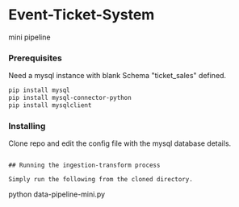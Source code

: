 # Event-Ticket-System

mini pipeline

### Prerequisites

Need a mysql instance with blank Schema "ticket_sales" defined.

```bash
pip install mysql
pip install mysql-connector-python
pip install mysqlclient
```

### Installing

Clone repo and edit the config file with the mysql database details.
```

## Running the ingestion-transform process

Simply run the following from the cloned directory.

```
python data-pipeline-mini.py
```


